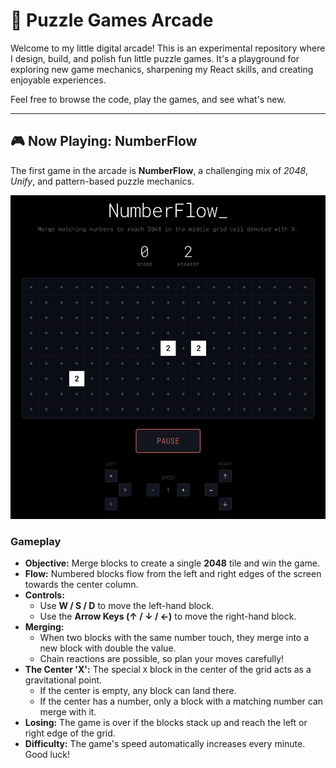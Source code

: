 # 🧩 Puzzle Games Arcade

Welcome to my little digital arcade! This is an experimental repository where I design, build, and polish fun little puzzle games. It's a playground for exploring new game mechanics, sharpening my React skills, and creating enjoyable experiences.

Feel free to browse the code, play the games, and see what's new.

---

## 🎮 Now Playing: NumberFlow

The first game in the arcade is **NumberFlow**, a challenging mix of *2048*, *Unify*, and pattern-based puzzle mechanics.

![NumberFlow Screenshot](assets/numberflow.png)

### Gameplay

-   **Objective:** Merge blocks to create a single **2048** tile and win the game.
-   **Flow:** Numbered blocks flow from the left and right edges of the screen towards the center column.
-   **Controls:**
    -   Use **W / S / D** to move the left-hand block.
    -   Use the **Arrow Keys (↑ / ↓ / ←)** to move the right-hand block.
-   **Merging:**
    -   When two blocks with the same number touch, they merge into a new block with double the value.
    -   Chain reactions are possible, so plan your moves carefully!
-   **The Center 'X':** The special `X` block in the center of the grid acts as a gravitational point.
    -   If the center is empty, any block can land there.
    -   If the center has a number, only a block with a matching number can merge with it.
-   **Losing:** The game is over if the blocks stack up and reach the left or right edge of the grid.
-   **Difficulty:** The game's speed automatically increases every minute. Good luck!
